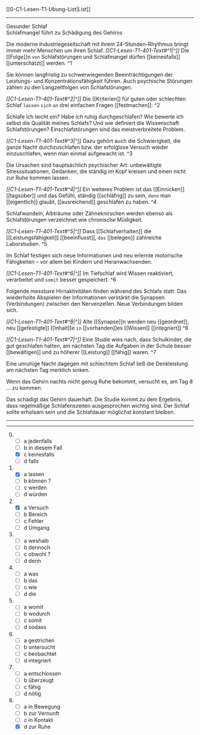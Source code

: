 [[0-C1-Lesen-T1-Ubung-List|List]]

---

Gesunder Schlaf  
Schlafmangel führt zu Schädigung des Gehirns

Die moderne Industriegesellschaft mit ihrem 24-Stunden-Rhythmus bringt immer mehr Menschen um ihren Schlaf.
_[[C1-Lesen-T1-401-Text#^1|^]]_ Die [[Folge]]n `von` Schlafstörungen und Schlafmangel dürfen [[keinesfalls]] [[unterschätzt]] werden. ^1

Sie können langfristig zu schwerwiegenden Beeinträchtigungen der Leistungs- und Konzentrationsfähigkeit führen. Auch psychische Störungen zählen zu den Langzeitfolgen von Schlafstörungen.

_[[C1-Lesen-T1-401-Text#^2|^]]_ Die [[Kriterien]] für guten oder schlechten Schlaf `lassen` `sich` `an` drei einfachen Fragen [[festmachen]]: ^2

Schlafe ich leicht ein? Habe ich ruhig durchgeschlafen? Wie bewerte ich selbst die Qualität meines Schlafs? Und wie definiert die Wissenschaft Schlafstörungen? Einschlafstörungen sind das meistverbreitete Problem.

_[[C1-Lesen-T1-401-Text#^3|^]]_ Dazu gehört auch die Schwierigkeit, die ganze Nacht durchzuschlafen bzw. der erfolglose Versuch wieder einzuschlafen, wenn man einmal aufgewacht ist. ^3

Die Ursachen sind hauptsächlich psychischer Art: unbewältigte Stresssituationen, Gedanken, die ständig im Kopf kreisen und einen nicht zur Ruhe kommen lassen.

_[[C1-Lesen-T1-401-Text#^4|^]]_ Ein weiteres Problem ist das [[Einnicken]] [[tagsüber]] und das Gefühl, ständig [[schläfrig]] zu sein, `denn` man [[eigentlich]] glaubt, [[ausreichend]] geschlafen zu haben. ^4

Schlafwandeln, Albträume oder Zähneknirschen werden ebenso als Schlafstörungen verzeichnet wie chronische Müdigkeit.

_[[C1-Lesen-T1-401-Text#^5|^]]_ Dass [[Schlafverhalten]] die [[Leistungsfähigkeit]] [[beeinflusst]], `das` [[belegen]] zahlreiche Laborstudien. ^5

Im Schlaf festigen sich neue Informationen und neu erlernte motorische Fähigkeiten – vor allem bei Kindern und Heranwachsenden.

_[[C1-Lesen-T1-401-Text#^6|^]]_ Im Tiefschlaf wird Wissen reaktiviert, verarbeitet und `somit` besser gespeichert. ^6

Folgende messbare Hirnaktivitäten finden während des Schlafs statt: Das wiederholte Abspielen der Informationen verstärkt die Synapsen (Verbindungen) zwischen den Nervenzellen. Neue Verbindungen bilden sich.

_[[C1-Lesen-T1-401-Text#^8|^]]_ Alte [[Synapse]]n werden neu [[geordnet]], neu [[gefestigte]] [[Inhalt]]e `in` [[vorhanden]]es [[Wissen]] [[integriert]] ^8

_[[C1-Lesen-T1-401-Text#^7|^]]_ Eine Studie wies nach, dass Schulkinder, die gut geschlafen hatten, am nächsten Tag die Aufgaben in der Schule besser [[bewältigen]] und zu höherer [[Leistung]] [[fähig]] waren. ^7

Eine unruhige Nacht dagegen mit schlechtem Schlaf ließ die Denkleistung am nächsten Tag merklich sinken.

Wenn das Gehirn nachts nicht genug Ruhe bekommt, versucht es, am Tag 8 ... zu kommen.

Das schädigt das Gehirn dauerhaft. Die Studie kommt zu dem Ergebnis, dass regelmäßige Schlafenszeiten ausgesprochen wichtig sind. Der Schlaf sollte erholsam sein und die Schlafdauer möglichst konstant bleiben.

---

---

0.  - [ ] a jedenfalls
    - [ ] b in diesem Fall
    - [x] c keinesfalls
    - [ ] d falls

1.  - [x] a lassen
    - [ ] b können ?
    - [ ] c werden
    - [ ] d würden

2.  - [x] a Versuch
    - [ ] b Bereich
    - [ ] c Fehler
    - [ ] d Umgang

3.  - [ ] a weshalb
    - [ ] b dennoch
    - [ ] c obwohl ?
    - [ ] d denn

4.  - [ ] a was
    - [ ] b das
    - [ ] c wie
    - [ ] d die

5.  - [ ] a womit
    - [ ] b wodurch
    - [ ] c somit
    - [ ] d sodass

6.  - [ ] a gestrichen
    - [ ] b untersucht
    - [ ] c beobachtet
    - [ ] d integriert

7.  - [ ] a entschlossen
    - [ ] b überzeugt
    - [ ] c fähig
    - [ ] d nötig

8.  - [ ] a in Bewegung
    - [ ] b zur Vernunft
    - [ ] c in Kontakt
    - [x] d zur Ruhe
